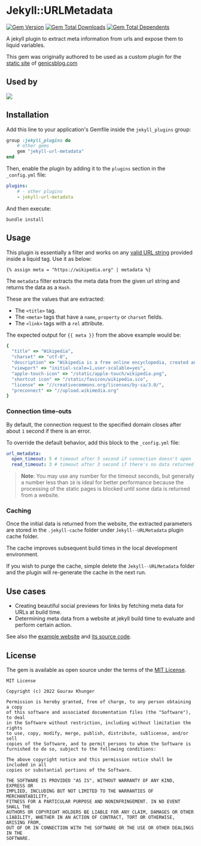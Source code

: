 # Jekyll::URLMetadata

[![Gem Version](https://img.shields.io/gem/v/jekyll-url-metadata)][ruby-gems]
[![Gem Total Downloads](https://img.shields.io/gem/dt/jekyll-url-metadata)][ruby-gems]
[![Gem Total Dependents](https://dependents.info/gouravkhunger/jekyll-url-metadata/badge)][dependents-info]

[ruby-gems]: https://rubygems.org/gems/jekyll-url-metadata
[dependents-info]: https://dependents.info/gouravkhunger/jekyll-url-metadata

A jekyll plugin to extract meta information from urls and expose them to liquid variables.

This gem was originally authored to be used as a custom plugin for the [static site](https://github.com/genicsblog/genicsblog.com) of [genicsblog.com](https://genicsblog.com)

## Used by

<a href="https://dependents.info/gouravkhunger/jekyll-url-metadata">
  <img src="https://dependents.info/gouravkhunger/jekyll-url-metadata/image.svg" />
</a>

## Installation

Add this line to your application's Gemfile inside the `jekyll_plugins` group:

```ruby
group :jekyll_plugins do
    # other gems
    gem "jekyll-url-metadata"
end
```

Then, enable the plugin by adding it to the `plugins` section in the `_config.yml` file:

```yaml
plugins:
    # - other plugins
    - jekyll-url-metadata
```

And then execute:

```shell
bundle install
```

## Usage

This plugin is essentially a filter and works on any [valid URL string](https://en.wikipedia.org/wiki/URL#Syntax) provided inside a liquid tag. Use it as below:

```liquid
{% assign meta = "https://wikipedia.org" | metadata %}
```

The `metadata` filter extracts the meta data from the given url string and returns the data as a `Hash`.

These are the values that are extracted:

- The `<title>` tag.
- The `<meta>` tags that have a `name`, `property` or `charset` fields.
- The `<link>` tags with a `rel` attribute.

The expected output for `{{ meta }}` from the above example would be:

```ruby
{
  "title" => "Wikipedia",
  "charset" => "utf-8",
  "description" => "Wikipedia is a free online encyclopedia, created and edited by volunteers around the world and hosted by the Wikimedia Foundation.",
  "viewport" => "initial-scale=1,user-scalable=yes",
  "apple-touch-icon" => "/static/apple-touch/wikipedia.png",
  "shortcut icon" => "/static/favicon/wikipedia.ico",
  "license" => "//creativecommons.org/licenses/by-sa/3.0/",
  "preconnect" => "//upload.wikimedia.org"
}
```

### Connection time-outs

By default, the connection request to the specified domain closes after about `1` second if there is an error.

To override the default behavior, add this block to the `_config.yml` file:

```yml
url_metadata:
  open_timeout: 5 # timeout after 5 second if connection doesn't open
  read_timeout: 3 # timeout after 3 second if there's no data returned
```

> **Note**: You may use any number for the timeout seconds, but generally a number less than `10` is ideal for better performance because the processing of the static pages is blocked until some data is returned from a website.

### Caching

Once the initial data is returned from the website, the extracted parameters are stored in the `.jekyll-cache` folder under `Jekyll--URLMetadata` plugin cache folder.

The cache improves subsequent build times in the local development environment.

If you wish to purge the cache, simple delete the `Jekyll--URLMetadata` folder and the plugin will re-generate the cache in the next run.

## Use cases

- Creating beautiful social previews for links by fetching meta data for URLs at build time.
- Determining meta data from a website at jekyll build time to evaluate and perform certain action.

See also the [example website](https://url-metadata.gourav.sh/) and
[its source code](https://github.com/gouravkhunger/jekyll-url-metadata/tree/main/example).

## License

The gem is available as open source under the terms of the [MIT License](https://github.com/gouravkhunger/jekyll-url-metadata/blob/main/LICENSE).

```
MIT License

Copyright (c) 2022 Gourav Khunger

Permission is hereby granted, free of charge, to any person obtaining a copy
of this software and associated documentation files (the "Software"), to deal
in the Software without restriction, including without limitation the rights
to use, copy, modify, merge, publish, distribute, sublicense, and/or sell
copies of the Software, and to permit persons to whom the Software is
furnished to do so, subject to the following conditions:

The above copyright notice and this permission notice shall be included in all
copies or substantial portions of the Software.

THE SOFTWARE IS PROVIDED "AS IS", WITHOUT WARRANTY OF ANY KIND, EXPRESS OR
IMPLIED, INCLUDING BUT NOT LIMITED TO THE WARRANTIES OF MERCHANTABILITY,
FITNESS FOR A PARTICULAR PURPOSE AND NONINFRINGEMENT. IN NO EVENT SHALL THE
AUTHORS OR COPYRIGHT HOLDERS BE LIABLE FOR ANY CLAIM, DAMAGES OR OTHER
LIABILITY, WHETHER IN AN ACTION OF CONTRACT, TORT OR OTHERWISE, ARISING FROM,
OUT OF OR IN CONNECTION WITH THE SOFTWARE OR THE USE OR OTHER DEALINGS IN THE
SOFTWARE.
```
